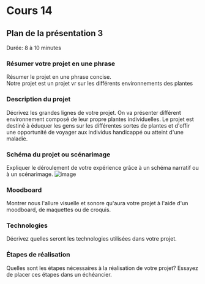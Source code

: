 # Cours 14
## Plan de la présentation 3
Durée: 8 à 10 minutes

### Résumer votre projet en une phrase
Résumer le projet en une phrase concise.   
Notre projet est un projet vr sur les différents environnements des plantes
### Description du projet 
Décrivez les grandes lignes de votre projet. 
On va présenter différent environnement composé de leur propre plantes individuelles. Le projet est destiné à éduquer les gens sur les différentes sortes de plantes
et d'offir une opportunité de voyager aux individus handicappé ou atteint d'une maladie.
### Schéma du projet ou scénarimage
Expliquer le déroulement de votre expérience grâce à un schéma narratif ou à un scénarimage. 
![image](https://user-images.githubusercontent.com/89648285/145596485-d5c84c43-6857-4d60-88f5-dc76b6d9248b.png)


### Moodboard
Montrer nous l'allure visuelle et sonore qu'aura votre projet à l'aide d'un moodboard, de maquettes ou de croquis. 

### Technologies
Décrivez quelles seront les technologies utilisées dans votre projet. 

### Étapes de réalisation
Quelles sont les étapes nécessaires à la réalisation de votre projet? Essayez de placer ces étapes dans un échéancier. 
